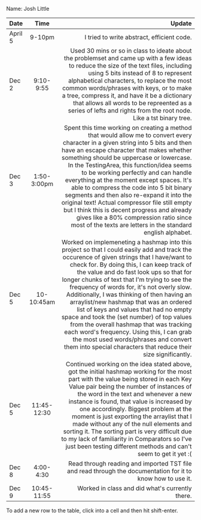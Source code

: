 Name: Josh Little

| Date    |    Time     |                                                                                                                                                                                                                                                                                                                                                                                                                                                                                                                                                                                                                                                                                                                   Update |
|:--------|:-----------:|-------------------------------------------------------------------------------------------------------------------------------------------------------------------------------------------------------------------------------------------------------------------------------------------------------------------------------------------------------------------------------------------------------------------------------------------------------------------------------------------------------------------------------------------------------------------------------------------------------------------------------------------------------------------------------------------------------------------------:|
| April 5 |   9-10pm    |                                                                                                                                                                                                                                                                                                                                                                                                                                                                                                                                                                                                                                                                               I tried to write abstract, efficient code. |
| Dec 2   |  9:10-9:55  |                                                                                                                                                                                                                                                                               Used 30 mins or so in class to ideate about the problemset and came up with a few ideas to reduce the size of the text files, including using 5 bits instead of 8 to represent alphabetical characters, to replace the most common words/phrases with keys, or to make a tree, compress it, and have it be a dictionary that allows all words to be repreented as a series of lefts and rights from the root node. Like a tst binary tree. |
| Dec 3   | 1:50-3:00pm |                                                          Spent this time working on creating a method that would allow me to convert every character in a given string into 5 bits and then have an escape character that makes whether something should be uppercase or lowercase. In the TestingArea, this function/idea seems to be working perfectly and can handle everything at the moment except spaces. It's able to compress the code into 5 bit binary segments and then also re-expand it into the original text! Actual compressor file still empty but I think this is decent progress and already gives like a 80% compression ratio since most of the texts are letters in the standard english alphabet. |
| Dec 5   | 10-10:45am  | Worked on implemeneting a hashmap into this project so that I could easily add and track the occurence of given strings that I have/want to check for. By doing this, I can keep track of the value and do fast look ups so that for longer chunks of text that I'm trying to see the frequency of words for, it's not overly slow. Additionally, I was thinking of then having an arraylist/new hashmap that was an ordered list of keys and values that had no empty space and took the (set number) of top values from the overall hashmap that was tracking each word's frequency. Using this, I can grab the most used words/phrases and convert them into special characters that reduce their size significantly. |
| Dec 5   | 11:45-12:30 |                                                                                                                                          Continued working on the idea stated above, got the initial hashmap working for the most part with the value being stored in each Key Value pair being the number of instances of the word in the text and whenever a new instance is found, that value is increased by one accordingly. Biggest problem at the moment is just exporting the arraylist that I made without any of the null elements and sorting it. The sorting part is very difficult due to my lack of familiarity in Comparators so I've just been testing different methods and can't seem to get it yet :( |
| Dec 8   |  4:00-4:30  |                                                                                                                                                                                                                                                                                                                                                                                                                                                                                                                                                                                                              Read through reading and imported TST file and read through the documentation for it to know how to use it. |
| Dec 9   | 10:45-11:55 |                                                                                                                                                                                                                                                                                                                                                                                                                                                                                                                                                                                                                                                                         Worked in class and did what's currently there.  |


To add a new row to the table, click into a cell and then hit shift-enter.